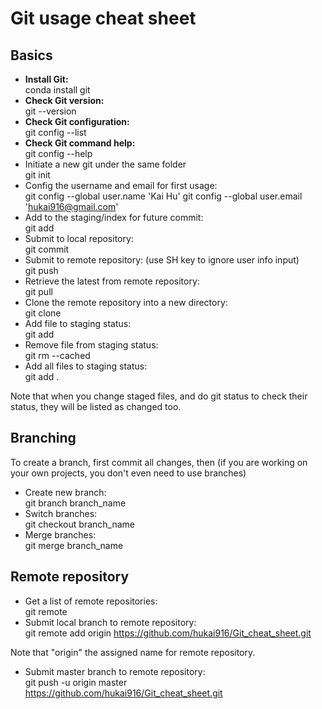 # Git usage cheat sheet
## Basics
* **Install Git:<br>**
conda install git
* **Check Git version:<br>**
git --version
* **Check Git configuration:<br>**
git config --list
* **Check Git command help:<br>**
git config --help
* Initiate a new git under the same folder<br>
git init
* Config the username and email for first usage:<br>
git config --global user.name 'Kai Hu'
git config --global user.email 'hukai916@gmail.com'
* Add to the staging/index for future commit:<br>
git add
* Submit to local repository:<br>
git commit
* Submit to remote repository: (use SH key to ignore user info input)<br>
git push
* Retrieve the latest from remote repository:<br>
git pull
* Clone the remote repository into a new directory:<br>
git clone
* Add file to staging status:<br>
git add
* Remove file from staging status:<br>
git rm --cached <file>
* Add all files to staging status:<br>
git add .

Note that when you change staged files, and do git status to check their status, they will be listed as changed too.

## Branching
To create a branch, first commit all changes, then (if you are working on your own projects, you don't even need to use branches)<br>
* Create new branch:<br>
git branch branch_name
* Switch branches:<br>
git checkout branch_name
* Merge branches:<br>
git merge branch_name

## Remote repository
* Get a list of remote repositories:<br>
git remote
* Submit local branch to remote repository:<br>
git remote add origin https://github.com/hukai916/Git_cheat_sheet.git

Note that "origin" the assigned name for remote repository.

* Submit master branch to remote repository:<br>
git push -u origin master https://github.com/hukai916/Git_cheat_sheet.git
